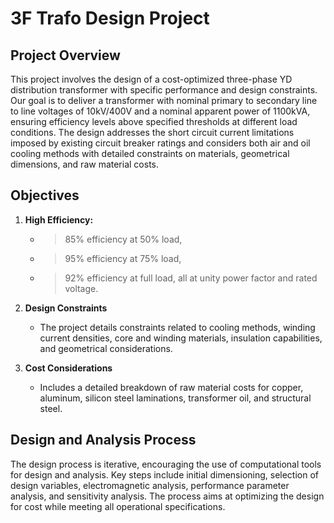 # 3F Trafo Design Project

## Project Overview
This project involves the design of a cost-optimized three-phase YD distribution transformer with specific performance and design constraints. Our goal is to deliver a transformer with nominal primary to secondary line to line voltages of 10kV/400V and a nominal apparent power of 1100kVA, ensuring efficiency levels above specified thresholds at different load conditions. The design addresses the short circuit current limitations imposed by existing circuit breaker ratings and considers both air and oil cooling methods with detailed constraints on materials, geometrical dimensions, and raw material costs.

## Objectives

1. **High Efficiency:**
   - >85% efficiency at 50% load,
   - >95% efficiency at 75% load,
   - >92% efficiency at full load, all at unity power factor and rated voltage.

3. **Design Constraints**
   - The project details constraints related to cooling methods, winding current densities, core and winding materials, insulation capabilities, and geometrical considerations.

4. **Cost Considerations**
   - Includes a detailed breakdown of raw material costs for copper, aluminum, silicon steel laminations, transformer oil, and structural steel.

## Design and Analysis Process
The design process is iterative, encouraging the use of computational tools for design and analysis. Key steps include initial dimensioning, selection of design variables, electromagnetic analysis, performance parameter analysis, and sensitivity analysis. The process aims at optimizing the design for cost while meeting all operational specifications.
